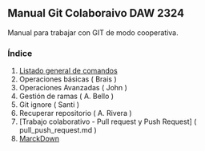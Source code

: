 # 
## Manual Git Colaboraivo  DAW 2324
Manual para trabajar con  GIT de modo cooperativa.
### Índice 
1. [Listado general de comandos](commands_list.md)
2. Operaciones básicas ( Brais ) 
3. Operaciones Avanzadas ( John )
4. Gestión de ramas ( A. Bello ) 
5. Git ignore ( Santi ) 
6. Recuperar repositorio ( A. Rivera )
7. [Trabajo colaborativo - Pull request y Push Request] ( pull_push_request.md ) 
8. [MarckDown](markdown.md)

